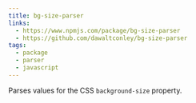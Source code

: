 ```yaml
---
title: bg-size-parser
links:
  - https://www.npmjs.com/package/bg-size-parser
  - https://github.com/dawaltconley/bg-size-parser
tags:
  - package
  - parser
  - javascript
---
```


Parses values for the CSS `background-size` property.
